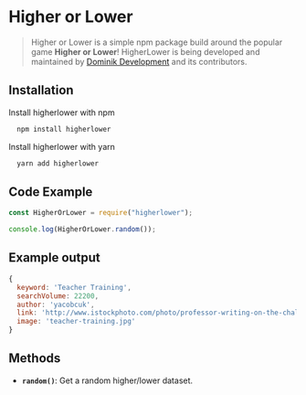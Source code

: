 # Higher or Lower

> Higher or Lower is a simple npm package build around the popular game **Higher or Lower**! HigherLower is being developed and maintained by [Dominik Development](https://github.com/Dominik-Development) and its contributors.

## Installation

Install higherlower with npm

```bash
  npm install higherlower
```

Install higherlower with yarn

```bash
  yarn add higherlower
```

## Code Example

```js
const HigherOrLower = require("higherlower");

console.log(HigherOrLower.random());
```

## Example output

```js
{
  keyword: 'Teacher Training',
  searchVolume: 22200,
  author: 'yacobcuk',
  link: 'http://www.istockphoto.com/photo/professor-writing-on-the-chalkboard-gm496949954-78817003',
  image: 'teacher-training.jpg'
}
```

## Methods

- **`random()`**:
  Get a random higher/lower dataset.
